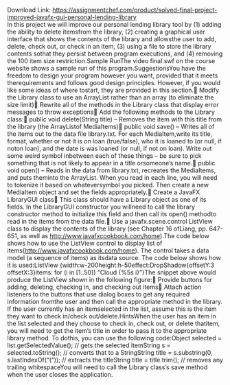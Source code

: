 Download Link: https://assignmentchef.com/product/solved-final-project-improved-javafx-gui-personal-lending-library
<br>
In this project we will improve our personal lending library tool by (1) adding the ability to delete itemsfrom the library, (2) creating a graphical user interface that shows the contents of the library and allowsthe user to add, delete, check out, or check in an item, (3) using a file to store the library contents sothat they persist between program executions, and (4) removing the 100 item size restriction.Sample RunThe video final.swf on the course website shows a sample run of this program.SuggestionsYou have the freedom to design your program however you want, provided that it meets therequirements and follows good design principles. However, if you would like some ideas of where tostart, they are provided in this section. Modify the Library class to use an ArrayList rather than an array (to eliminate the size limit) Rewrite all of the methods in the Library class that display error messages to throw exceptions Add the following methods to the Library class: public void delete(String title) – Removes the item with this title from the library (the ArrayListof MediaItems) public void save() – Writes all of the items out to the data file library.txt. For each MediaItem,write its title, format, whether or not it is on loan (true/false), who it is loaned to (or null, if noton loan), and the date is was loaned (or null, if not on loan). Write out some weird symbol inbetween each of these things – be sure to pick something that is not likely to appear in a title orsomeone’s name. public void open() – Reads in the data from library.txt, recreates the MediaItems, and puts theminto the ArrayList. When you read in each line, you will need to tokenize it based on whateversymbol you picked. Then create a new MediaItem object and set the fields appropriately. Create a JavaFX LibraryGUI class This class should have a Library object as one of its fields. In the LibraryGUI constructor you willneed to call the library constructor method to initialize this field and then call its open() methodto read in the items from the data file. Use a javafx.scene.control ListView class to display the contents of the library (see Chapter 16 ofLiang, pp. 647-651, as well as <a href="http://www.javafxcookbook.com/home)" target="_blank" rel="nofollow noopener noreferrer">http://www.javafxcookbook.com/home)</a>.The code below shows how to use the ListView control to display list of items(<a href="http://www.javafxcookbook.com/home)" target="_blank" rel="nofollow noopener noreferrer">http://www.javafxcookbook.com/home)</a>. The control takes a data model (a sequence of items) as itsdata source. The code below shows how it is used:ListView {width:w-200height:h-50effect:DropShadow{offsetY:3 offsetX:3}items: for (i in [1..50]) “Cloud {%5s i}”}The snippet above would produce the ListView shown in the following figure: Provide buttons for adding, deleting, checking in, and checking out items Attach action listeners to the buttons that use dialog boxes to get any required information fromthe user and then call the appropriate method in the library. If the user currently has an itemselected in the list, assume this is the item they want to check in/check out/delete.HintsWhen the user has an item in the list selected and they choose to check in, check out, or delete thatitem, you will need to get the item’s title in order to pass it to the appropriate library method. To dothis, you can use the following code:Object selected = list.getSelectedValue(); // gets the selected itemString s = selected.toString(); // converts that to a StringString title = s.substring(0, s.lastIndexOf(“(“)); // extracts the titleString title = title.trim(); // removes any trailing whitespaceYou will need to call the Library class’s save method when the user closes the application.
